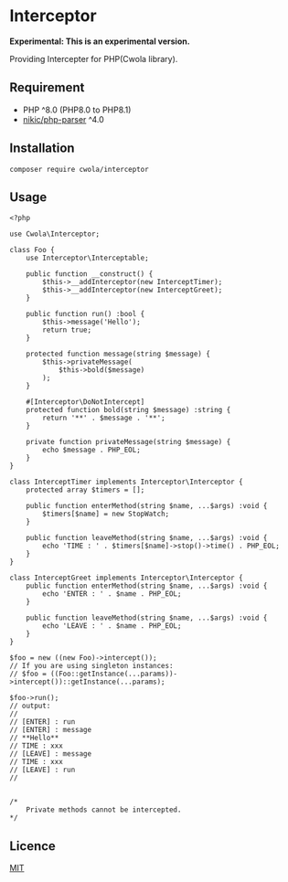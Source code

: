# Interceptor

**Experimental: This is an experimental version.**

Providing Intercepter for PHP(Cwola library).

## Requirement
- PHP ^8.0 (PHP8.0 to PHP8.1)
- [nikic/php-parser](https://github.com/nikic/PHP-Parser) ^4.0

## Installation
```
composer require cwola/interceptor
```

## Usage
```
<?php

use Cwola\Interceptor;

class Foo {
    use Interceptor\Interceptable;

    public function __construct() {
        $this->__addInterceptor(new InterceptTimer);
        $this->__addInterceptor(new InterceptGreet);
    }

    public function run() :bool {
        $this->message('Hello');
        return true;
    }

    protected function message(string $message) {
        $this->privateMessage(
            $this->bold($message)
        );
    }

    #[Interceptor\DoNotIntercept]
    protected function bold(string $message) :string {
        return '**' . $message . '**';
    }

    private function privateMessage(string $message) {
        echo $message . PHP_EOL;
    }
}

class InterceptTimer implements Interceptor\Interceptor {
    protected array $timers = [];

    public function enterMethod(string $name, ...$args) :void {
        $timers[$name] = new StopWatch;
    }

    public function leaveMethod(string $name, ...$args) :void {
        echo 'TIME : ' . $timers[$name]->stop()->time() . PHP_EOL;
    }
}

class InterceptGreet implements Interceptor\Interceptor {
    public function enterMethod(string $name, ...$args) :void {
        echo 'ENTER : ' . $name . PHP_EOL;
    }

    public function leaveMethod(string $name, ...$args) :void {
        echo 'LEAVE : ' . $name . PHP_EOL;
    }
}

$foo = new ((new Foo)->intercept());
// If you are using singleton instances:
// $foo = ((Foo::getInstance(...params))->intercept())::getInstance(...params);

$foo->run();
// output:
//
// [ENTER] : run
// [ENTER] : message
// **Hello**
// TIME : xxx
// [LEAVE] : message
// TIME : xxx
// [LEAVE] : run
//


/*
    Private methods cannot be intercepted.
*/

```

## Licence

[MIT](https://github.com/cwola/interceptor/blob/main/LICENSE)
